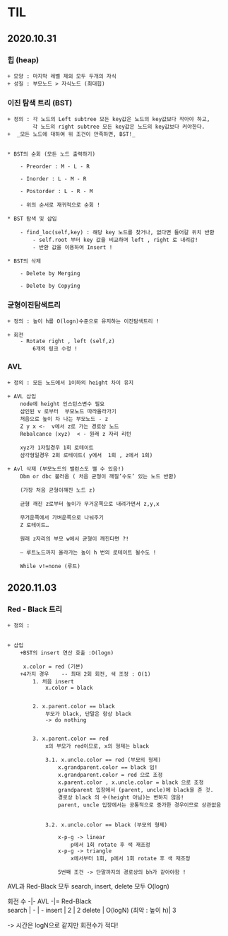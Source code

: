 # __TIL__ 

  

## 2020.10.31

  
### 힙 (heap)


    + 모양 : 마지막 레벨 제외 모두 두개의 자식
    + 성질 : 부모노드 > 자식노드 (최대힙)


### 이진 탐색 트리 (BST)


    + 정의 : 각 노드의 Left subtree 모든 key값은 노드의 key값보다 작아야 하고,  
            각 노드의 right subtree 모든 key값은 노드의 key값보다 커야한다.  
    +  _모든 노드에 대하여 위 조건이 만족하면, BST!_


    * BST의 순회 (모든 노드 출력하기)  
        
        - Preorder : M - L - R  

        - Inorder : L - M - R  

        - Postorder : L - R - M  

        - 위의 순서로 재귀적으로 순회 !
        
    * BST 탐색 및 삽입 

        - find_loc(self,key) : 해당 key 노드를 찾거나, 없다면 들어갈 위치 반환
            - self.root 부터 key 값을 비교하며 left , right 로 내려감!
            - 반환 값을 이용하여 Insert !
        
    * BST의 삭제

        - Delete by Merging

        - Delete by Copying


### 균형이진탐색트리


    + 정의 : 높이 h를 O(logn)수준으로 유지하는 이진탐색트리 !

    + 회전
        - Rotate right , left (self,z)
            6개의 링크 수정 !

### AVL     
    + 정의 : 모든 노드에서 1이하의 height 차이 유지 
    
    + AVL 삽입
        node에 height 인스턴스변수 필요
        삽인된 v 로부터  부모노드 따라올라가기
        처음으로 높이 차 나는 부모노드 - z
        Z y x <-  v에서 z로 가는 경로상 노드
        Rebalcance (xyz)  < - 원래 z 자리 리턴

        xyz가 1자일경우 1회 로테이트
        삼각형일경우 2회 로테이트( y에서  1회 , z에서 1회)

    + Avl 삭제 (부모노드의 밸런스도 깰 수 있음!)
        Dbm or dbc 불러옴 ( 처음 균형이 깨질’수도’ 있는 노드 반환)

        (가장 처음 균형이꺠진 노드 z)

        균형 깨진 z로부터 높이가 무거운쪽으로 내려가면서 z,y,x 

        무거운쪽에서 가벼운쪽으로 나눠주기 
        Z 로테이트…

        원래 z자리의 부모 w에서 균형이 깨진다면 ?!

        — 루트노드까지 올라가는 높이 h 번의 로테이트 될수도 !

        While v!=none (루트)
## 2020.11.03

### Red - Black 트리
    + 정의 :


    + 삽입
        +BST의 insert 연산 호출 :O(logn)

         x.color = red (기본)
        +4가지 경우    -- 최대 2회 회전, 색 조정 : O(1) 
            1. 처음 insert
                x.color = black


            2. x.parent.color == black
                부모가 black, 단말은 항상 black 
                -> do nothing


            3. x.parent.color == red
                x의 부모가 red이므로, x의 형제는 black

                3.1. x.uncle.color == red (부모의 형제)
                    x.grandparent.color == black 임!
                    x.grandparent.color = red 으로 조정
                    x.parent.color , x.uncle.color = black 으로 조정
                    grandparent 입장에서 (parent, uncle)에 black을 준 것.
                    경로상 black 의 수(height 아님)는 변하지 않음!
                    parent, uncle 입장에서는 공통적으로 증가한 경우이므로 상관없음   

                    
                3.2. x.uncle.color == black (부모의 형제)

                    x-p-g -> linear 
                        p에서 1회 rotate 후 색 재조정
                    x-p-g -> triangle
                        x에서부터 1회, p에서 1회 rotate 후 색 재조정

                    5번째 조건 -> 단말까지의 경로상의 bh가 같아야함 !
AVL과 Red-Black 모두 search, insert, delete 모두 O(logn)

회전 수 -|- AVL -|= Red-Black  
search | - | -
insert | 2 | 2
delete | O(logN)  (최악 : 높이 h)| 3

-> 시간은 logN으로 같지만 회전수가 적다!